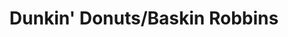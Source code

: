---
title: "Dunkin' Donuts/Baskin Robbins"
url: /brooklyn/dunkin-donuts-baskin-robbins-livingston-street/
shop: Eisprodukte
---